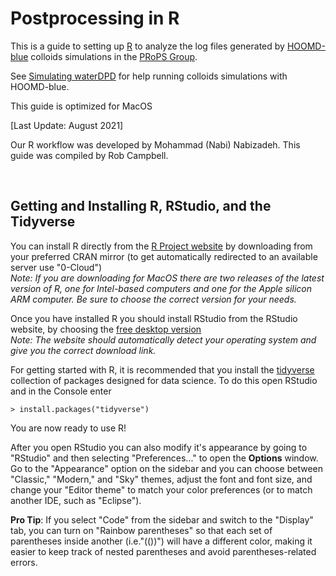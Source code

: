 # Postprocessing in R

This is a guide to setting up [R] to analyze the log files generated by [HOOMD-blue] colloids simulations in the [PRoPS Group].

See [Simulating waterDPD](/02-Simulating-waterDPD.md) for help running colloids simulations with HOOMD-blue.

This guide is optimized for MacOS

[Last Update: August 2021]

Our R workflow was developed by Mohammad (Nabi) Nabizadeh. This guide was compiled by Rob Campbell.

[R]: https://www.r-project.org/
[HOOMD-blue]: http://glotzerlab.engin.umich.edu/hoomd-blue/
[PRoPS Group]: https://web.northeastern.edu/complexfluids/
<br>

## Getting and Installing R, RStudio, and the Tidyverse

You can install R directly from the [R Project website](https://www.r-project.org/) by downloading from your preferred CRAN mirror (to get automatically redirected to an available server use "0-Cloud")<br>
*Note: If you are downloading for MacOS there are two releases of the latest version of R, one for Intel-based computers and one for the Apple silicon ARM computer. Be sure to choose the correct version for your needs.*

Once you have installed R you should install RStudio from the RStudio website, by choosing the [free desktop version](https://www.rstudio.com/products/rstudio/download/#download)<br>
*Note: The website should automatically detect your operating system and give you the correct download link.*

For getting started with R, it is recommended that you install the [tidyverse](https://www.tidyverse.org/) collection of packages designed for data science. To do this open RStudio and in the Console enter
```console
> install.packages("tidyverse")
```

You are now ready to use R!

After you open RStudio you can also modify it's appearance by going to "RStudio" and then selecting "Preferences..." to open the **Options** window. Go to the "Appearance" option on the sidebar and you can choose between "Classic," "Modern," and "Sky" themes, adjust the font and font size, and change your "Editor theme" to match your color preferences (or to match another IDE, such as "Eclipse").

**Pro Tip**: If you select "Code" from the sidebar and switch to the "Display" tab, you can turn on "Rainbow parentheses" so that each set of parentheses inside another (i.e."(())") will have a different color, making it easier to keep track of nested parentheses and avoid parentheses-related errors.


